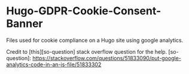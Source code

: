 # Hugo-GDPR-Cookie-Consent-Banner

Files used for cookie compliance on a Hugo site using google analytics.

Credit to [this][so-question] stack overflow question for the help.
[so-question]: https://stackoverflow.com/questions/51833090/put-google-analytics-code-in-an-js-file/51833302
